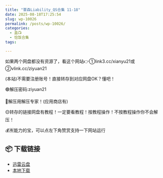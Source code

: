 ```yaml
---
title: "覃森Liability_QS合集 11-18"
date: 2025-08-18T17:25:54
slug: wp-10026
permalink: /posts/wp-10026/
categories:
  - 盖📺
  - 恰饭合集
tags:

---
```


如果两个网盘都没有资源了，看这个网站👉①link3.cc/xianyu21或②vlink.cc/ziyuan21

(本站)不需要注册账号！直接转存到对应网盘OK？懂吧！

🟢解压密码:ziyuan21

🔵解压用解压专家！(应用商店有)

🟡转存的链接网盘有教程！一定要看教程！按教程操作！不按教程操作你不会解压！

💰🈶能力的宝，可以点左下角赞赏支持一下网站运行

## 📦 下载链接
- [迅雷云盘](https://blziyuan21.com/pay-download/10026?key=b1832e02e1&down_id=0)
- [本地下载](https://blziyuan21.com/pay-download/10026?key=b1832e02e1&down_id=1)

